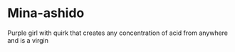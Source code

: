 # Mina-ashido
Purple girl with quirk that creates any concentration of acid from anywhere and is a virgin

